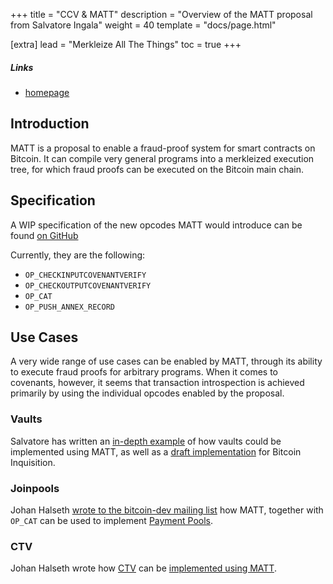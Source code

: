 +++
title = "CCV & MATT"
description = "Overview of the MATT proposal from Salvatore Ingala"
weight = 40
template = "docs/page.html"

[extra]
lead = "Merkleize All The Things"
toc = true
+++


##### Links

- [homepage](https://merkle.fun)


## Introduction

MATT is a proposal to enable a fraud-proof system for smart contracts on
Bitcoin. It can compile very general programs into a merkleized execution tree, for which fraud
proofs can be executed on the Bitcoin main chain.


## Specification

A WIP specification of the new opcodes MATT would introduce can be found [on
GitHub](https://github.com/ariard/bitcoin-contracting-primitives-wg/issues/25)

Currently, they are the following:

- `OP_CHECKINPUTCOVENANTVERIFY`
- `OP_CHECKOUTPUTCOVENANTVERIFY`
- `OP_CAT`
- `OP_PUSH_ANNEX_RECORD`


## Use Cases

A very wide range of use cases can be enabled by MATT, through its ability to execute fraud proofs
for arbitrary programs. When it comes to covenants, however, it seems that transaction introspection
is achieved primarily by using the individual opcodes enabled by the proposal.

### Vaults

Salvatore has written an [in-depth
example](https://lists.linuxfoundation.org/pipermail/bitcoin-dev/2023-April/021588.html) of how
vaults could be implemented using MATT, as well as a [draft
implementation](https://github.com/bitcoin-inquisition/bitcoin/compare/24.0...bigspider:bitcoin-inquisition:matt-vault)
for Bitcoin Inquisition.

### Joinpools

Johan Halseth [wrote to the bitcoin-dev mailing
list](https://lists.linuxfoundation.org/pipermail/bitcoin-dev/2023-May/021719.html) how MATT,
together with `OP_CAT` can be used to implement [Payment Pools](/use-cases/payment-pools).

### CTV

Johan Halseth wrote how [CTV](/proposals/ctv) can be [implemented using
MATT](https://lists.linuxfoundation.org/pipermail/bitcoin-dev/2023-June/021730.html).

